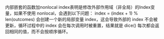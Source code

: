 内部嵌套的函数加nonlocal index表明是修改外部作用域（非全局）的Index变量，如果不使用 nonlocal，会遇到以下问题：
index = (index + 1) % len(outcomes) 会创建一个新的局部变量 index，这会导致外部的 index 不会被更新，循环过程中的 index 会在每次调用时被重置，结果就是 dice() 每次都会返回相同的值，而不会按顺序循环。
